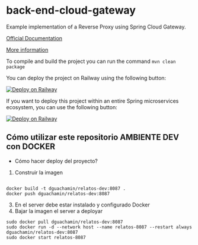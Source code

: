 # back-end-cloud-gateway

Example implementation of a Reverse Proxy using Spring Cloud Gateway.

[Official Documentation](https://cloud.spring.io/spring-cloud-gateway/reference/html/)

[More information](https://www.baeldung.com/spring-cloud-gateway)

To compile and build the project you can run the command ``mvn clean package``

You can deploy the project on Railway using the following button:

[![Deploy on Railway](https://railway.app/button.svg)](https://railway.app/template/OI2sbM?referralCode=jesus-unir)

If you want to deploy this project within an entire Spring microservices ecosystem, you can use the following button:

[![Deploy on Railway](https://railway.app/button.svg)](https://railway.app/template/f6CKpT?referralCode=jesus-unir)

## Cómo utilizar este repositorio AMBIENTE DEV con DOCKER

- Cómo hacer deploy del proyecto?

1. Construir la imagen
```

docker build -t dguachamin/relatos-dev:8087 .
docker push dguachamin/relatos-dev:8087

```

3. En el server debe estar instalado y configurado Docker
4. Bajar la imagen el server a deployar

```
sudo docker pull dguachamin/relatos-dev:8087
sudo docker run -d --network host --name relatos-8087 --restart always dguachamin/relatos-dev:8087
sudo docker start relatos-8087
```